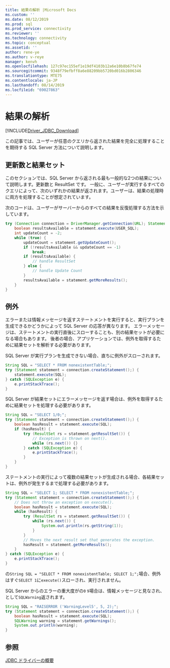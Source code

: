 ```yaml
---
title: 結果の解析 |Microsoft Docs
ms.custom: ''
ms.date: 08/12/2019
ms.prod: sql
ms.prod_service: connectivity
ms.reviewer: ''
ms.technology: connectivity
ms.topic: conceptual
ms.assetid: ''
author: rene-ye
ms.author: v-reye
manager: kenvh
ms.openlocfilehash: 127c97ec155ef1e19df4103b12a6e10b8b67fe74
ms.sourcegitcommit: 9348f79efbff8a6e88209bb5720bd016b2806346
ms.translationtype: MTE75
ms.contentlocale: ja-JP
ms.lasthandoff: 08/14/2019
ms.locfileid: "69027863"
---
```

# <a name="parsing-the-results"></a>結果の解析

[!INCLUDE[Driver_JDBC_Download](../../includes/driver_jdbc_download.md)]

この記事では、ユーザーが任意のクエリから返された結果を完全に処理することを期待する SQL Server 方法について説明します。

## <a name="update-counts-and-result-sets"></a>更新数と結果セット

このセクションでは、SQL Server から返される最も一般的な2つの結果について説明します。更新数と ResultSet です。 一般に、ユーザーが実行するすべてのクエリによって、次のいずれかの結果が返されます。ユーザーは、結果の処理時に両方を処理することが想定されています。

次のコードは、ユーザーがサーバーからのすべての結果を反復処理する方法を示しています。
```java
try (Connection connection = DriverManager.getConnection(URL); Statement statement = connection.createStatement()) {
    boolean resultsAvailable = statement.execute(USER_SQL);
    int updateCount = -2;
    while (true) {
        updateCount = statement.getUpdateCount();
        if (!resultsAvailable && updateCount == -1)
            break;
        if (resultsAvailable) {
            // handle ResultSet
        } else {
            // handle Update Count
        }
        resultsAvailable = statement.getMoreResults();
    }
}
```

## <a name="exceptions"></a>例外
エラーまたは情報メッセージを返すステートメントを実行すると、実行プランを生成できるかどうかによって SQL Server の応答が異なります。 エラーメッセージは、ステートメントの実行直後にスローすることも、別の結果セットが必要になる場合もあります。 後者の場合、アプリケーションでは、例外を取得するために結果セットを解析する必要があります。

SQL Server が実行プランを生成できない場合、直ちに例外がスローされます。

```java
String SQL = "SELECT * FROM nonexistentTable;";
try (Statement statement = connection.createStatement();) {
    statement.execute(SQL);
} catch (SQLException e) {
    e.printStackTrace();
}
```

SQL Server が結果セットにエラーメッセージを返す場合は、例外を取得するために結果セットを処理する必要があります。

```java
String SQL = "SELECT 1/0;";
try (Statement statement = connection.createStatement();) {
    boolean hasResult = statement.execute(SQL);
    if (hasResult) {
        try (ResultSet rs = statement.getResultSet()) {
            // Exception is thrown on next().
            while (rs.next()) {}
        } catch (SQLException e) {
            e.printStackTrace();
        }
    }
}
```

ステートメントの実行によって複数の結果セットが生成される場合、各結果セットは、例外が発生するまで処理する必要があります。

```java
String SQL = "SELECT 1; SELECT * FROM nonexistentTable;";
try (Statement statement = connection.createStatement();) {
    // Does not throw an exception on execute().
    boolean hasResult = statement.execute(SQL);
    while (hasResult) {
        try (ResultSet rs = statement.getResultSet()) {
            while (rs.next()) {
                System.out.println(rs.getString(1));
            }
        }
        // Moves the next result set that generates the exception.
        hasResult = statement.getMoreResults();
    }
} catch (SQLException e) {
    e.printStackTrace();
}
```

の`String SQL = "SELECT * FROM nonexistentTable; SELECT 1;";`場合、例外はすぐ`SELECT 1`に`execute()`スローされ、実行されません。

SQL Server からのエラーの重大度がの`0` `9`場合は、情報メッセージと見なされ、として`SQLWarning`返されます。

```java
String SQL = "RAISERROR ('WarningLevel5', 5, 2);";
try (Statement statement = connection.createStatement();) {
    boolean hasResult = statement.execute(SQL);
    SQLWarning warning = statement.getWarnings();
    System.out.println(warning);
}
```

## <a name="see-also"></a>参照

[JDBC ドライバーの概要](../../connect/jdbc/overview-of-the-jdbc-driver.md)

